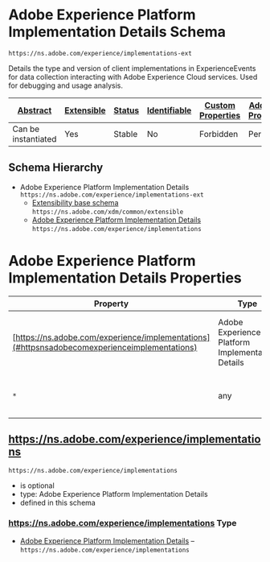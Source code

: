 
# Adobe Experience Platform Implementation Details Schema

```
https://ns.adobe.com/experience/implementations-ext
```

Details the type and version of client implementations in ExperienceEvents for data collection interacting with Adobe Experience Cloud services. Used for debugging and usage analysis.

| [Abstract](../../../abstract.md) | [Extensible](../../../extensions.md) | [Status](../../../status.md) | [Identifiable](../../../id.md) | [Custom Properties](../../../extensions.md) | [Additional Properties](../../../extensions.md) | Defined In |
|----------------------------------|--------------------------------------|------------------------------|--------------------------------|---------------------------------------------|-------------------------------------------------|------------|
| Can be instantiated | Yes | Stable | No | Forbidden | Permitted | [adobe/experience/implementations-ext.schema.json](adobe/experience/implementations-ext.schema.json) |
## Schema Hierarchy

* Adobe Experience Platform Implementation Details `https://ns.adobe.com/experience/implementations-ext`
  * [Extensibility base schema](../../datatypes/extensible.schema.md) `https://ns.adobe.com/xdm/common/extensible`
  * [Adobe Experience Platform Implementation Details](implementations.schema.md) `https://ns.adobe.com/experience/implementations`


# Adobe Experience Platform Implementation Details Properties

| Property | Type | Required | Defined by |
|----------|------|----------|------------|
| [https://ns.adobe.com/experience/implementations](#httpsnsadobecomexperienceimplementations) | Adobe Experience Platform Implementation Details | Optional | Adobe Experience Platform Implementation Details (this schema) |
| `*` | any | Additional | this schema *allows* additional properties |

## https://ns.adobe.com/experience/implementations


`https://ns.adobe.com/experience/implementations`
* is optional
* type: Adobe Experience Platform Implementation Details
* defined in this schema

### https://ns.adobe.com/experience/implementations Type


* [Adobe Experience Platform Implementation Details](implementations.schema.md) – `https://ns.adobe.com/experience/implementations`




